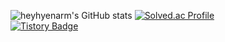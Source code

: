 ![heyhyenarm's GitHub stats](https://github-readme-stats.vercel.app/api?username=heyhyenarm&show_icons=true&theme=tokyonight) 
[![Solved.ac Profile](http://mazassumnida.wtf/api/generate_badge?boj=narmhye)](https://solved.ac/narmhye)
<br>
[![Tistory Badge](https://img.shields.io/badge/Tech%20Blog-555263?style=flat&logoColor=white)](https://narmhye.tistory.com/)
